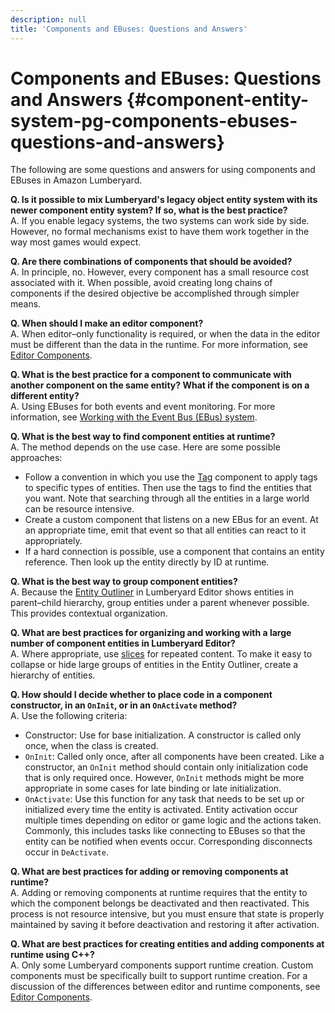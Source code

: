 ```yaml
---
description: null
title: 'Components and EBuses: Questions and Answers'
---
```

# Components and EBuses: Questions and Answers {#component-entity-system-pg-components-ebuses-questions-and-answers}

The following are some questions and answers for using components and EBuses in Amazon Lumberyard\.

**Q\. Is it possible to mix Lumberyard's legacy object entity system with its newer component entity system? If so, what is the best practice?**  
A\. If you enable legacy systems, the two systems can work side by side\. However, no formal mechanisms exist to have them work together in the way most games would expect\.

**Q\. Are there combinations of components that should be avoided?**  
A\. In principle, no\. However, every component has a small resource cost associated with it\. When possible, avoid creating long chains of components if the desired objective be accomplished through simpler means\.

**Q\. When should I make an editor component?**  
A\. When editor–only functionality is required, or when the data in the editor must be different than the data in the runtime\. For more information, see [Editor Components](/docs/userguide/components/entity-system-pg-editor-components.md)\.

**Q\. What is the best practice for a component to communicate with another component on the same entity? What if the component is on a different entity?**  
A\. Using EBuses for both events and event monitoring\. For more information, see [Working with the Event Bus \(EBus\) system](/docs/userguide/programming/ebus/intro.md)\.

**Q\. What is the best way to find component entities at runtime?**  
A\. The method depends on the use case\. Here are some possible approaches:  
+ Follow a convention in which you use the [Tag](/docs/userguide/components/tag.md) component to apply tags to specific types of entities\. Then use the tags to find the entities that you want\. Note that searching through all the entities in a large world can be resource intensive\.
+ Create a custom component that listens on a new EBus for an event\. At an appropriate time, emit that event so that all entities can react to it appropriately\.
+ If a hard connection is possible, use a component that contains an entity reference\. Then look up the entity directly by ID at runtime\.

**Q\. What is the best way to group component entities?**  
A\. Because the [Entity Outliner](/docs/userguide/components/entity-outliner.md) in Lumberyard Editor shows entities in parent–child hierarchy, group entities under a parent whenever possible\. This provides contextual organization\.

**Q\. What are best practices for organizing and working with a large number of component entities in Lumberyard Editor?**  
A\. Where appropriate, use [slices](/docs/userguide/components/slices.md) for repeated content\. To make it easy to collapse or hide large groups of entities in the Entity Outliner, create a hierarchy of entities\.

**Q\. How should I decide whether to place code in a component constructor, in an `OnInit`, or in an `OnActivate` method?**  
A\. Use the following criteria:  
+ Constructor: Use for base initialization\. A constructor is called only once, when the class is created\.
+ `OnInit`: Called only once, after all components have been created\. Like a constructor, an `OnInit` method should contain only initialization code that is only required once\. However, `OnInit` methods might be more appropriate in some cases for late binding or late initialization\.
+ `OnActivate`: Use this function for any task that needs to be set up or initialized every time the entity is activated\. Entity activation occur multiple times depending on editor or game logic and the actions taken\. Commonly, this includes tasks like connecting to EBuses so that the entity can be notified when events occur\. Corresponding disconnects occur in `DeActivate`\.

**Q\. What are best practices for adding or removing components at runtime?**  
A\. Adding or removing components at runtime requires that the entity to which the component belongs be deactivated and then reactivated\. This process is not resource intensive, but you must ensure that state is properly maintained by saving it before deactivation and restoring it after activation\.

**Q\. What are best practices for creating entities and adding components at runtime using C\+\+?**  
A\. Only some Lumberyard components support runtime creation\. Custom components must be specifically built to support runtime creation\. For a discussion of the differences between editor and runtime components, see [Editor Components](/docs/userguide/components/entity-system-pg-editor-components.md)\.